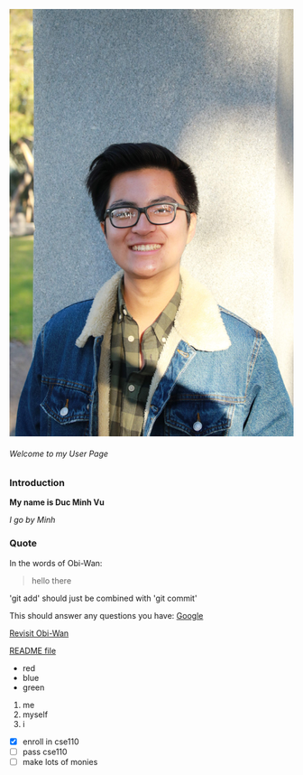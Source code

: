 ![Picture of me](Professional_Profile.JPG)
###### Welcome to my User Page
### Introduction
**My name is Duc Minh Vu**

*I go by Minh*

### Quote
In the words of Obi-Wan:
> hello there 

'git add' should just be combined with 'git commit'

This should answer any questions you have: [Google](http://google.com/)

[Revisit Obi-Wan](#quote)

[README file](README.md)
- red
- blue
- green

1. me
2. myself
3. i
   
- [x] enroll in cse110
- [ ] pass cse110
- [ ] make lots of monies